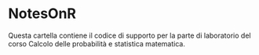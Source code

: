 # NotesOnR
Questa cartella contiene il codice di supporto per la parte di laboratorio del corso Calcolo delle probabilità e statistica matematica. 
